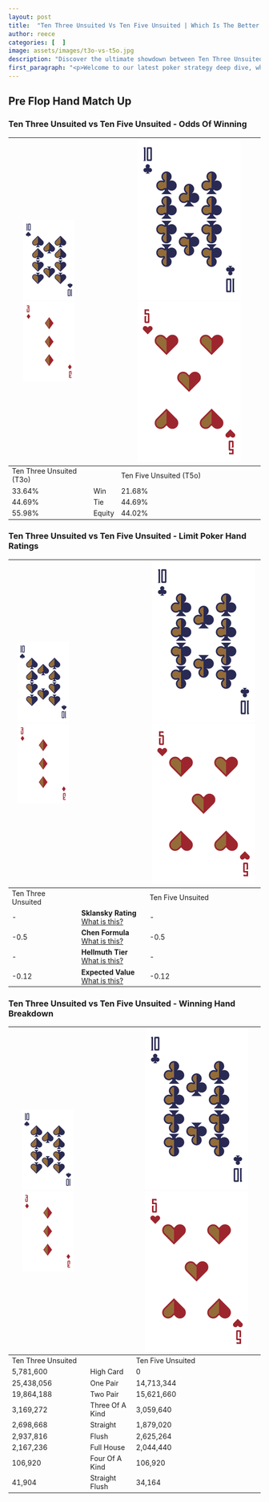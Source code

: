 ```yaml
---
layout: post
title:  "Ten Three Unsuited Vs Ten Five Unsuited | Which Is The Better Hand In Poker? A Complete Guide"
author: reece
categories: [  ]
image: assets/images/t3o-vs-t5o.jpg
description: "Discover the ultimate showdown between Ten Three Unsuited and Ten Five Unsuited in poker! Uncover the odds, strategies, and scenarios where one hand triumphs over the other. Get ready to up your poker game with this thrilling analysis."
first_paragraph: "<p>Welcome to our latest poker strategy deep dive, where we're pitting two distinct hands against each other in a high-stakes showdown: Ten Three Unsuited vs Ten Five Unsuited.</p><p>In the dynamic world of poker, every decision counts, and knowing which hand holds the upper hand is key to your success at the table.</p><p>In this article, we'll dissect these two hands, explore the scenarios where one dominates the other, and equip you with the knowledge to make strategic choices that can tip the odds in your favor.</p><p>Get ready to unravel the intriguing dynamics of these poker hands and elevate your game to new heights.</p>"
---
```




[comment]: # (sp0)

## Pre Flop Hand Match Up

<div class="table hand-ratings" markdown="1"> 



### Ten Three Unsuited vs Ten Five Unsuited - Odds Of Winning


    
| ![image info](assets/images/hand1/T.png) ![image info](assets/images/hand1/3o.png) |  | ![image info](assets/images/hand2/T.png) ![image info](assets/images/hand2/5o.png) |
| -------- | -------- | -------- |
| Ten Three Unsuited (T3o) |  | Ten Five Unsuited (T5o) |
| 33.64% | Win | 21.68% |
| 44.69% | Tie | 44.69% |
| 55.98% | Equity | 44.02% |




[comment]: # (sp1)



### Ten Three Unsuited vs Ten Five Unsuited - Limit Poker Hand Ratings


    
| ![image info](assets/images/hand1/T.png) ![image info](assets/images/hand1/3o.png) |  | ![image info](assets/images/hand2/T.png) ![image info](assets/images/hand2/5o.png) |
| -------- | -------- | -------- |
| Ten Three Unsuited |  | Ten Five Unsuited |
| - | **Sklansky Rating** [What is this?](/sklansky-rating-explained) | - |
| -0.5 | **Chen Formula** [What is this?](/chen-formula-explained) | -0.5 |
| - | **Hellmuth Tier** [What is this?](/Hellmuth-tier-explained) | - |
| -0.12 | **Expected Value** [What is this?](/expected-value-explained) | -0.12 |




[comment]: # (sp2)



### Ten Three Unsuited vs Ten Five Unsuited - Winning Hand Breakdown


    
| ![image info](assets/images/hand1/T.png) ![image info](assets/images/hand1/3o.png) |  | ![image info](assets/images/hand2/T.png) ![image info](assets/images/hand2/5o.png) |
| -------- | -------- | -------- |
| Ten Three Unsuited |  | Ten Five Unsuited |
| 5,781,600 | High Card | 0 |
| 25,438,056 | One Pair | 14,713,344 |
| 19,864,188 | Two Pair | 15,621,660 |
| 3,169,272 | Three Of A Kind | 3,059,640 |
| 2,698,668 | Straight | 1,879,020 |
| 2,937,816 | Flush | 2,625,264 |
| 2,167,236 | Full House | 2,044,440 |
| 106,920 | Four Of A Kind | 106,920 |
| 41,904 | Straight Flush | 34,164 |




[comment]: # (sp3)



</div>

[comment]: # (sp4)



[comment]: # (sp5)

